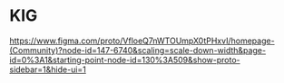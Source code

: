 # KIG
https://www.figma.com/proto/VfloeQ7nWTOUmpX0tPHxvI/homepage-(Community)?node-id=147-6740&scaling=scale-down-width&page-id=0%3A1&starting-point-node-id=130%3A509&show-proto-sidebar=1&hide-ui=1
